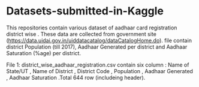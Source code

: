 # Datasets-submitted-in-Kaggle
This repositories contain various dataset of aadhaar card registration district wise .
These data are collected from government site (https://data.uidai.gov.in/uiddatacatalog/dataCatalogHome.do).
file contain district Population (till 2017),	Aadhaar Generated per district and Aadhaar Saturation (%age) per district.

File 1: district_wise_aadhaar_registration.csv contain six column : Name of State/UT ,	Name of District ,	District Code	, Population , Aadhaar Generated , Aadhaar Saturation .Total 644 row (includeing header).


